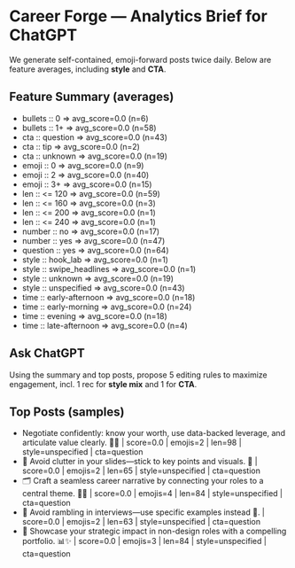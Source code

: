 # Career Forge — Analytics Brief for ChatGPT

We generate self-contained, emoji-forward posts twice daily. Below are feature averages, including **style** and **CTA**.

## Feature Summary (averages)

- bullets :: 0 => avg_score=0.0 (n=6)
- bullets :: 1+ => avg_score=0.0 (n=58)
- cta :: question => avg_score=0.0 (n=43)
- cta :: tip => avg_score=0.0 (n=2)
- cta :: unknown => avg_score=0.0 (n=19)
- emoji :: 0 => avg_score=0.0 (n=9)
- emoji :: 2 => avg_score=0.0 (n=40)
- emoji :: 3+ => avg_score=0.0 (n=15)
- len :: <= 120 => avg_score=0.0 (n=59)
- len :: <= 160 => avg_score=0.0 (n=3)
- len :: <= 200 => avg_score=0.0 (n=1)
- len :: <= 240 => avg_score=0.0 (n=1)
- number :: no => avg_score=0.0 (n=17)
- number :: yes => avg_score=0.0 (n=47)
- question :: yes => avg_score=0.0 (n=64)
- style :: hook_lab => avg_score=0.0 (n=1)
- style :: swipe_headlines => avg_score=0.0 (n=1)
- style :: unknown => avg_score=0.0 (n=19)
- style :: unspecified => avg_score=0.0 (n=43)
- time :: early-afternoon => avg_score=0.0 (n=18)
- time :: early-morning => avg_score=0.0 (n=24)
- time :: evening => avg_score=0.0 (n=18)
- time :: late-afternoon => avg_score=0.0 (n=4)

## Ask ChatGPT

Using the summary and top posts, propose 5 editing rules to maximize engagement, incl. 1 rec for **style mix** and 1 for **CTA**.

## Top Posts (samples)

- Negotiate confidently: know your worth, use data-backed leverage, and articulate value clearly. 💪💼  | score=0.0 | emojis=2 | len=98 | style=unspecified | cta=question
- 🚀 Avoid clutter in your slides—stick to key points and visuals. 🎯  | score=0.0 | emojis=2 | len=65 | style=unspecified | cta=question
- 🗂️ Craft a seamless career narrative by connecting your roles to a central theme. 🔗✨  | score=0.0 | emojis=4 | len=84 | style=unspecified | cta=question
- 💼 Avoid rambling in interviews—use specific examples instead 🎯.  | score=0.0 | emojis=2 | len=63 | style=unspecified | cta=question
- 🧠 Showcase your strategic impact in non-design roles with a compelling portfolio. 📊✨  | score=0.0 | emojis=3 | len=84 | style=unspecified | cta=question